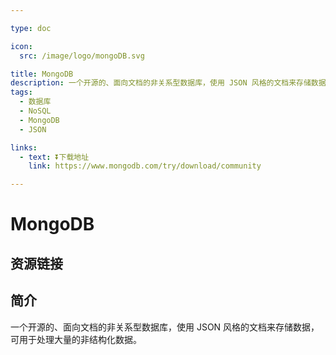 ```yaml
---

type: doc

icon:
  src: /image/logo/mongoDB.svg

title: MongoDB
description: 一个开源的、面向文档的非关系型数据库，使用 JSON 风格的文档来存储数据，可用于处理大量的非结构化数据。
tags:
  - 数据库
  - NoSQL
  - MongoDB
  - JSON

links:
  - text: ⏬下载地址
    link: https://www.mongodb.com/try/download/community

---
```


<ShowLogo />

# MongoDB

<ShowTags />

<ShowBreadcrumb />

## 资源链接

<ShowLinks />

## 简介

一个开源的、面向文档的非关系型数据库，使用 JSON 风格的文档来存储数据，可用于处理大量的非结构化数据。
